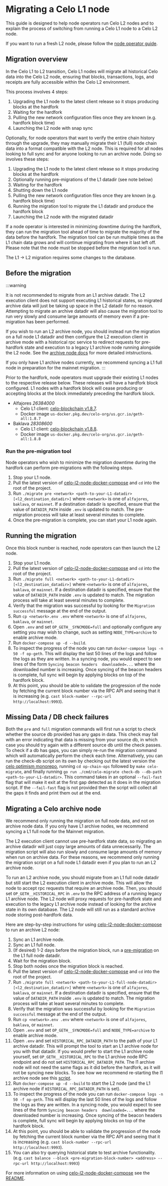 # Migrating a Celo L1 node

This guide is designed to help node operators run Celo L2 nodes and to explain
the process of switching from running a Celo L1 node to a Celo L2 node.

If you want to run a fresh L2 node, please follow the [node operator guide](run-node.md).

## Migration overview

In the Celo L1 to L2 transition, Celo L1 nodes will migrate all historical Celo
data into the Celo L2 node, ensuring that blocks, transactions, logs, and
receipts are fully accessible within the Celo L2 environment.

This process involves 4 steps:

1. Upgrading the L1 node to the latest client release so it stops producing blocks
   at the hardfork
2. Waiting for the hardfork
3. Pulling the new network configuration files once they are known (e.g. hardfork block time)
4. Launching the L2 node with snap sync

Optionally, for node operators that want to verify the entire chain history
through the upgrade, they may manually migrate their L1 (full) node chain data into a
format compatible with the L2 node. This is required for all nodes looking to full
sync and for anyone looking to run an archive node. Doing
so involves these steps:

1. Upgrading the L1 node to the latest client release so it stops producing blocks
   at the hardfork
2. Optionally running pre-migrations of the L1 datadir (see note below)
3. Waiting for the hardfork
4. Shutting down the L1 node
5. Pulling the new network configuration files once they are known (e.g. hardfork block time)
6. Running the migration tool to migrate the L1 datadir and produce the hardfork block
7. Launching the L2 node with the migrated datadir

If a node operator is interested in minimizing downtime during the hardfork,
they can run the migration tool ahead of time to migrate the majority of the
data before the hardfork. The migration tool can be run multiple times as the L1
chain data grows and will continue migrating from where it last left off.
Please note that the node must be stopped before the migration tool is run.

The L1 -> L2 migration requires some changes to the database.

## Before the migration

:::warning

It is not recommended to migrate from an L1 archive datadir. The L2 execution client does not
support executing L1 historical states, so migrated archive data will just be taking up space in the L2 datadir for no reason. Attempting to migrate an archive datadir will also cause the migration tool to run very slowly and consume large amounts of memory even if a pre-migration has been performed.

If you wish to run an L2 archive node, you should instead run the migration on a full node L1 datadir and then configure the L2 execution client
in archive mode with a historical rpc service to redirect requests for pre-hardfork state and execution to a legacy L1 archive node running alongside the L2 node. See the [archive node docs](#migrating-a-celo-archive-node) for more detailed intstructions.

If you only have L1 archive nodes currently, we recommend syncing a L1 full node in preparation for the mainnet migration.
:::

Prior to the hardfork, node operators must upgrade their existing L1 nodes to
the respective release below. These releases will have a hardfork block
configured. L1 nodes with a hardfork block will cease producing or accepting
blocks at the block immediately preceding the hardfork block.

* Alfajores *26384000*
  * Celo L1 client: [celo-blockchain v1.8.7](https://github.com/celo-org/celo-blockchain/releases/tag/v1.8.7).
  * Docker image `us-docker.pkg.dev/celo-org/us.gcr.io/geth-all:1.8.7`
* Baklava *28308600*
  * Celo L1 client: [celo-blockchain v1.8.8](https://github.com/celo-org/celo-blockchain/releases/tag/v1.8.8).
  * Docker image `us-docker.pkg.dev/celo-org/us.gcr.io/geth-all:1.8.8`

### Run the pre-migration tool

Node operators who wish to minimize the migration downtime during the hardfork can perform pre-migrations with the following steps.

1. Stop your L1 node.
2. Pull the latest version of
   [celo-l2-node-docker-compose](https://github.com/celo-org/celo-l2-node-docker-compose) and `cd`
   into the root of the project.
3. Run `./migrate pre <network> <path-to-your-L1-datadir> [<l2_destination_datadir>]` where `<network>` is one of `alfajores`, `baklava`, or `mainnet`. If a destination datadir is specified, ensure that the value of `DATADIR_PATH` inside `.env` is updated to match. The pre-migration process will take at least several minutes to complete.
4. Once the pre-migration is complete, you can start your L1 node again.

## Running the migration

Once this block number is reached, node operators can then launch the L2 node.

1. Stop your L1 node.
2. Pull the latest version of
   [celo-l2-node-docker-compose](https://github.com/celo-org/celo-l2-node-docker-compose) and `cd`
   into the root of the project.
3. Run `./migrate full <network> <path-to-your-L1-datadir> [<l2_destination_datadir>]` where
   `<network>` is one of `alfajores`, `baklava`, or `mainnet`. If a destination datadir is specified,
   ensure that the value of `DATADIR_PATH` inside `.env` is updated to match. The migration process
   will take at least several minutes to complete.
4. Verify that the migration was successful by looking for the `Migration successful` message at the
   end of the output.
5. Run `cp <network>.env .env` where `<network>` is one of `alfajores`, `baklava`, or `mainnet`.
6. Open `.env` and set `OP_GETH__SYNCMODE=full` and optionally configure any setting you may wish to
   change, such as setting `NODE_TYPE=archive` to enable archive mode.
7. Run `docker-compose up -d --build`.
8. To inspect the progress of the node you can run `docker-compose logs -n 50 -f op-geth`. This will
   display the last 50 lines of the logs and follow the logs as they are written. In a syncing node,
   you would expect to see lines of the form `Syncing beacon headers  downloaded=...` where the
   downloaded number is increasing. Once syncing of the beacon headers is complete, full sync will
   begin by applying blocks on top of the hardfork block.
9. At this point, you should be able to validate the progression of the node by fetching the current
   block number via the RPC API and seeing that it is increasing (e.g. `cast block-number --rpc-url http://localhost:9993`).

## Missing Data / DB check failures

Both the `pre` and `full` migration commands will first run a script to check whether the source db provided has any gaps in data. This check may fail with an error indicating that data is missing from your source db, in which case you should try again with a different source db until the check passes.
To check if a db has gaps, you can simply re-run the migration command which will automatically perform the check each time.
Alternatively, you can run the check-db script on its own by checking out the latest version the [celo optimism monorepo](https://github.com/celo-org/optimism), running `cd op-chain-ops` followed by `make celo-migrate`, and finally running `go run ./cmd/celo-migrate check-db --db-path <path-to-your-L1-datadir>`. This command takes in an optional `--fail-fast` flag that will make it exit at the first gap detected as it does in the migration script. If the `--fail-fast` flag is not provided then the script will collect all the gaps it finds and print them out at the end.

## Migrating a Celo archive node

We recommend only running the migration on full node data, and not on archive node data. If you only have L1 archive nodes, we recommend syncing a L1 full node for the Mainnet migration.

The L2 execution client cannot use pre-hardfork state data, so migrating an archive datadir will just copy large amounts of data unnecessarily. The migration script will also run slowly and consume large amounts of memory when run on archive data. For these reasons, we recommend only running the migration script on a full node L1 datadir even if you plan to run an L2 archive node.

To run an L2 archive node, you should migrate from an L1 full node datadir but still start the L2 execution client in archive mode. This will allow the node to accept rpc requests that require an archive node. Then, you should set `OP_GETH__HISTORICAL_RPC` in `.env` to the RPC address of a running legacy L1 archive node. The L2 node will proxy requests for pre-hardfork state and execution to the legacy L1 archive node instead of looking for the archive state in its own database. The L2 node will still run as a standard archive node storing post-hardfork data.

Here are step-by-step instructions for using [celo-l2-node-docker-compose](https://github.com/celo-org/celo-l2-node-docker-compose) to run an archive L2 node:

1. Sync an L1 archive node.
2. Sync an L1 full node.
3. (If desired) 1-2 days before the migration block, run a [pre-migration](#run-the-pre-migration-tool) on the L1 full node datadir.
4. Wait for the migration block.
5. Stop both nodes once the migration block is reached.
6. Pull the latest version of
   [celo-l2-node-docker-compose](https://github.com/celo-org/celo-l2-node-docker-compose) and `cd`
   into the root of the project.
7. Run `./migrate full <network> <path-to-your-L1-full-node-datadir> [<l2_destination_datadir>]` where
   `<network>` is one of `alfajores`, `baklava`, or `mainnet`. If a destination datadir is specified,
   ensure that the value of `DATADIR_PATH` inside `.env` is updated to match. The migration process
   will take at least several minutes to complete.
8. Verify that the migration was successful by looking for the `Migration successful` message at the
   end of the output.
9. Run `cp <network>.env .env` where `<network>` is one of `alfajores`, `baklava`, or `mainnet`.
10. Open `.env` and set `OP_GETH__SYNCMODE=full` and `NODE_TYPE=archive` to enable archive mode.
11. Open `.env` and set `HISTORICAL_RPC_DATADIR_PATH` to the path of your L1 archive datadir. This will prompt the tool to start an L1 archive node for you with that datadir. If you would prefer to start the L1 archive node yourself, set `OP_GETH__HISTORICAL_RPC` to the L1 archive node RPC endpoint and do not set `HISTORICAL_RPC_DATADIR_PATH`. The l1 archive node will not need the same flags as it did before the hardfork, as it will not be syncing new blocks. To see how we recommend re-starting the l1 archive node see this [script](https://github.com/celo-org/celo-l2-node-docker-compose/blob/30ee2c4ec2dacaff10aaba52e59969053c652f05/scripts/start-historical-rpc-node.sh#L19).
12. Run `docker-compose up -d --build` to start the L2 node (and the L1 archive node if `HISTORICAL_RPC_DATADIR_PATH` is set).
13. To inspect the progress of the node you can run `docker-compose logs -n 50 -f op-geth`. This will
   display the last 50 lines of the logs and follow the logs as they are written. In a syncing node,
   you would expect to see lines of the form `Syncing beacon headers  downloaded=...` where the
   downloaded number is increasing. Once syncing of the beacon headers is complete, full sync will
   begin by applying blocks on top of the hardfork block.
14. At this point, you should be able to validate the progression of the node by fetching the current
   block number via the RPC API and seeing that it is increasing (e.g. `cast block-number --rpc-url http://localhost:9993`).
15. You can also try querying historical state to test archive functionality. (e.g. `cast balance --block <pre-migration-block-number> <address> --rpc-url http://localhost:9993`)

For more information on using [celo-l2-node-docker-compose](https://github.com/celo-org/celo-l2-node-docker-compose) see the [README](https://github.com/celo-org/celo-l2-node-docker-compose/blob/30ee2c4ec2dacaff10aaba52e59969053c652f05/README.md#L1).
